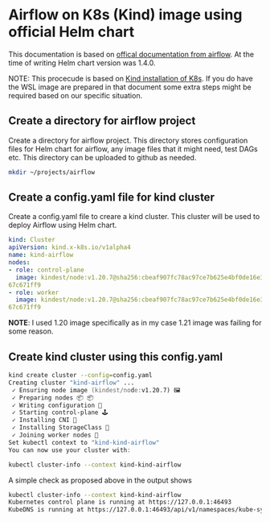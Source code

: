 # Airflow on K8s (Kind) image using official Helm chart

This documentation is based on [offical documentation from airflow](https://airflow.apache.org/docs/helm-chart/stable/quick-start.html). At the time of writing Helm chart version was 1.4.0.

NOTE: This procecude is based on [Kind installation of K8s](Kind_k8s_Readme.md). If you do have the WSL image are prepared in that document some extra steps might be required based on our specific situation.

## Create a directory for airflow project

Create a directory for airflow project. This directory stores configuration files for Helm chart for airflow, any image files that it might need, test DAGs etc. This directory can be uploaded to github as needed.

```zsh
mkdir ~/projects/airflow
```

## Create a config.yaml file for kind cluster

Create a config.yaml file to creare a kind cluster. This cluster will be used to deploy Airflow using Helm chart.

```yaml
kind: Cluster
apiVersion: kind.x-k8s.io/v1alpha4
name: kind-airflow
nodes:
- role: control-plane
  image: kindest/node:v1.20.7@sha256:cbeaf907fc78ac97ce7b625e4bf0de16e3ea725daf6b04f930bd14c
67c671ff9
- role: worker
  image: kindest/node:v1.20.7@sha256:cbeaf907fc78ac97ce7b625e4bf0de16e3ea725daf6b04f930bd14c
67c671ff9
```

**NOTE**: I used 1.20 image specifically as in my case 1.21 image was failing for some reason.

## Create kind cluster using this config.yaml

```zsh
kind create cluster --config=config.yaml                                              ─╯
Creating cluster "kind-airflow" ...
 ✓ Ensuring node image (kindest/node:v1.20.7) 🖼
 ✓ Preparing nodes 📦 📦
 ✓ Writing configuration 📜
 ✓ Starting control-plane 🕹️
 ✓ Installing CNI 🔌
 ✓ Installing StorageClass 💾
 ✓ Joining worker nodes 🚜
Set kubectl context to "kind-kind-airflow"
You can now use your cluster with:

kubectl cluster-info --context kind-kind-airflow
```

A simple check as proposed above in the output shows

```zsh
kubectl cluster-info --context kind-kind-airflow                                      ─╯
Kubernetes control plane is running at https://127.0.0.1:46493
KubeDNS is running at https://127.0.0.1:46493/api/v1/namespaces/kube-system/services/kube-dns:dns/proxy
```